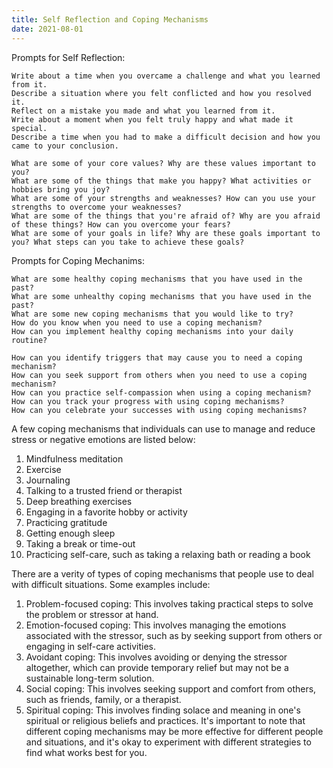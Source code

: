 ```yaml
---
title: Self Reflection and Coping Mechanisms
date: 2021-08-01
---
```

Prompts for Self Reflection:

    Write about a time when you overcame a challenge and what you learned from it.
    Describe a situation where you felt conflicted and how you resolved it.
    Reflect on a mistake you made and what you learned from it.
    Write about a moment when you felt truly happy and what made it special.
    Describe a time when you had to make a difficult decision and how you came to your conclusion.
    
    What are some of your core values? Why are these values important to you?
    What are some of the things that make you happy? What activities or hobbies bring you joy?
    What are some of your strengths and weaknesses? How can you use your strengths to overcome your weaknesses?
    What are some of the things that you're afraid of? Why are you afraid of these things? How can you overcome your fears?
    What are some of your goals in life? Why are these goals important to you? What steps can you take to achieve these goals?
    
Prompts for Coping Mechanims:

 	What are some healthy coping mechanisms that you have used in the past?
	What are some unhealthy coping mechanisms that you have used in the past?
	What are some new coping mechanisms that you would like to try?
	How do you know when you need to use a coping mechanism?
	How can you implement healthy coping mechanisms into your daily routine?
		
	How can you identify triggers that may cause you to need a coping mechanism?
	How can you seek support from others when you need to use a coping mechanism?
	How can you practice self-compassion when using a coping mechanism?
	How can you track your progress with using coping mechanisms?
	How can you celebrate your successes with using coping mechanisms?
		
		
A few coping mechanisms that individuals can use to manage and reduce stress or negative emotions are listed below:

1. Mindfulness meditation
2. Exercise
3. Journaling
4. Talking to a trusted friend or therapist
5. Deep breathing exercises
6. Engaging in a favorite hobby or activity
7. Practicing gratitude
8. Getting enough sleep
9. Taking a break or time-out
10. Practicing self-care, such as taking a relaxing bath or reading a book		


There are a verity of types of coping mechanisms that people use to deal with difficult situations. 
Some examples include: 
1. Problem-focused coping: This involves taking practical steps to solve the problem or stressor at hand. 
2. Emotion-focused coping: This involves managing the emotions associated with the stressor, such as by seeking support from others or engaging in self-care activities. 
3. Avoidant coping: This involves avoiding or denying the stressor altogether, which can provide temporary relief but may not be a sustainable long-term solution. 
4. Social coping: This involves seeking support and comfort from others, such as friends, family, or a therapist. 
5. Spiritual coping: This involves finding solace and meaning in one's spiritual or religious beliefs and practices. It's important to note that different coping mechanisms may be more effective for different people and situations, and it's okay to experiment with different strategies to find what works best for you.
